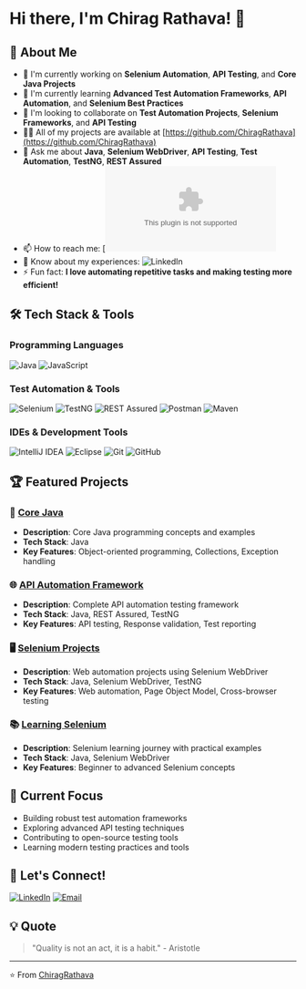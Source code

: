 # Hi there, I'm Chirag Rathava! 👋

## 🚀 About Me
- 🔭 I'm currently working on **Selenium Automation**, **API Testing**, and **Core Java Projects**
- 🌱 I'm currently learning **Advanced Test Automation Frameworks**, **API Automation**, and **Selenium Best Practices**
- 👯 I'm looking to collaborate on **Test Automation Projects**, **Selenium Frameworks**, and **API Testing**
- 👨‍💻 All of my projects are available at [https://github.com/ChiragRathava](https://github.com/ChiragRathava)
- 💬 Ask me about **Java**, **Selenium WebDriver**, **API Testing**, **Test Automation**, **TestNG**, **REST Assured**
- 📫 How to reach me: [![Email](mailto:rathavachirag29@gmail.com)
- 📄 Know about my experiences: ![LinkedIn](https://www.linkedin.com/in/rathava-chirag)
- ⚡ Fun fact: **I love automating repetitive tasks and making testing more efficient!**

## 🛠️ Tech Stack & Tools

### Programming Languages
![Java](https://img.shields.io/badge/Java-ED8B00?style=for-the-badge&logo=java&logoColor=white)
![JavaScript](https://img.shields.io/badge/JavaScript-F7DF1E?style=for-the-badge&logo=javascript&logoColor=black)

### Test Automation & Tools
![Selenium](https://img.shields.io/badge/Selenium-43B02A?style=for-the-badge&logo=selenium&logoColor=white)
![TestNG](https://img.shields.io/badge/TestNG-DC143C?style=for-the-badge&logo=testng&logoColor=white)
![REST Assured](https://img.shields.io/badge/REST_Assured-2E8B57?style=for-the-badge&logo=rest&logoColor=white)
![Postman](https://img.shields.io/badge/Postman-FF6C37?style=for-the-badge&logo=postman&logoColor=white)
![Maven](https://img.shields.io/badge/Maven-C71A36?style=for-the-badge&logo=apache-maven&logoColor=white)

### IDEs & Development Tools
![IntelliJ IDEA](https://img.shields.io/badge/IntelliJ_IDEA-000000?style=for-the-badge&logo=intellij-idea&logoColor=white)
![Eclipse](https://img.shields.io/badge/Eclipse-2C2255?style=for-the-badge&logo=eclipse&logoColor=white)
![Git](https://img.shields.io/badge/Git-F05032?style=for-the-badge&logo=git&logoColor=white)
![GitHub](https://img.shields.io/badge/GitHub-181717?style=for-the-badge&logo=github&logoColor=white)

<!--
## 📊 GitHub Stats
![Chirag's GitHub Stats](https://github-readme-stats.vercel.app/api?username=ChiragRathava&show_icons=true&theme=radical)

![Top Languages](https://github-readme-stats.vercel.app/api/top-langs/?username=ChiragRathava&layout=compact&theme=radical)

## 🔥 GitHub Streak
![GitHub Streak](https://github-readme-streak-stats.herokuapp.com/?user=ChiragRathava&theme=radical)
-->

## 🏆 Featured Projects

### 🔧 [Core Java](https://github.com/ChiragRathava/Core_Java)
- **Description**: Core Java programming concepts and examples
- **Tech Stack**: Java
- **Key Features**: Object-oriented programming, Collections, Exception handling

### 🌐 [API Automation Framework](https://github.com/ChiragRathava/API_Automation_Framwork)
- **Description**: Complete API automation testing framework
- **Tech Stack**: Java, REST Assured, TestNG
- **Key Features**: API testing, Response validation, Test reporting

### 🖥️ [Selenium Projects](https://github.com/ChiragRathava/Selenium_Projects)
- **Description**: Web automation projects using Selenium WebDriver
- **Tech Stack**: Java, Selenium WebDriver, TestNG
- **Key Features**: Web automation, Page Object Model, Cross-browser testing

### 📚 [Learning Selenium](https://github.com/ChiragRathava/Learning_Selenium)
- **Description**: Selenium learning journey with practical examples
- **Tech Stack**: Java, Selenium WebDriver
- **Key Features**: Beginner to advanced Selenium concepts

## 🎯 Current Focus
- Building robust test automation frameworks
- Exploring advanced API testing techniques
- Contributing to open-source testing tools
- Learning modern testing practices and tools

<!--## 📈 Activity Graph
![Chirag's github activity graph](https://activity-graph.herokuapp.com/graph?username=ChiragRathava&theme=react-dark)
-->
## 🤝 Let's Connect!
<!-- Update these links with your actual profiles -->
[![LinkedIn](https://img.shields.io/badge/LinkedIn-0077B5?style=for-the-badge&logo=linkedin&logoColor=white)](https://www.linkedin.com/in/rathava-chirag)
[![Email](https://img.shields.io/badge/Email-D14836?style=for-the-badge&logo=gmail&logoColor=white)](mailto:rathavachirag29@gmail.com)

## 💡 Quote
> "Quality is not an act, it is a habit." - Aristotle

---
⭐️ From [ChiragRathava](https://github.com/ChiragRathava)

